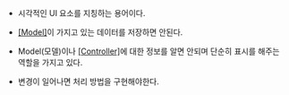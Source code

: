 - 시각적인 UI 요소를 지칭하는 용어이다.

- [[Model]](모델)이 가지고 있는 데이터를 저장하면 안된다.

- Model(모델)이나 [[Controller]](컨트롤러)에 대한 정보를 알면 안되며 단순히 표시를 해주는 역할을 가지고 있다.

- 변경이 일어나면 처리 방법을 구현해야한다.